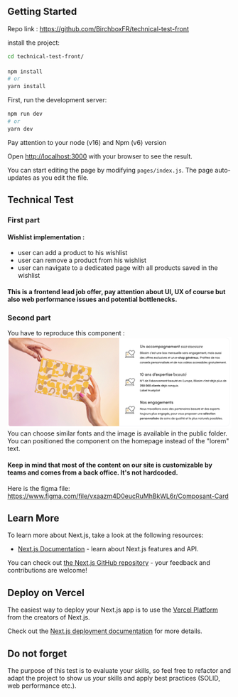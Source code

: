 ## Getting Started

Repo link : https://github.com/BirchboxFR/technical-test-front

install the project:
```bash
cd technical-test-front/

npm install
# or
yarn install
```

First, run the development server:

```bash
npm run dev
# or
yarn dev
```

Pay attention to your node (v16) and Npm (v6) version

Open [http://localhost:3000](http://localhost:3000) with your browser to see the result.

You can start editing the page by modifying `pages/index.js`. The page auto-updates as you edit the file.

## Technical Test
### First part
#### Wishlist implementation :
- user can add a product to his wishlist
- user can remove a product from his wishlist
- user can navigate to a dedicated page with all products saved in the wishlist

#### This is a frontend lead job offer, pay attention about UI, UX of course but also web performance issues and potential bottlenecks.

### Second part
You have to reproduce this component : 
![Blissim card component](/public/static/images/card-component.png "Blisism card component")
You can choose similar fonts and the image is available in the public folder.
You can positioned the component on the homepage instead of the "lorem" text.
#### Keep in mind that most of the content on our site is customizable by teams and comes from a back office. It's not hardcoded.

Here is the figma file: https://www.figma.com/file/vxaazm4D0eucRuMhBkWL6r/Composant-Card

## Learn More

To learn more about Next.js, take a look at the following resources:

- [Next.js Documentation](https://nextjs.org/docs) - learn about Next.js features and API.

You can check out [the Next.js GitHub repository](https://github.com/vercel/next.js/) - your feedback and contributions are welcome!

## Deploy on Vercel

The easiest way to deploy your Next.js app is to use the [Vercel Platform](~https://vercel.com/import?utm_medium=default-template&filter=next.js&utm_source=create-next-app&utm_campaign=create-next-app-readme~) from the creators of Next.js.

Check out the [Next.js deployment documentation](https://nextjs.org/docs/deployment) for more details.

## Do not forget
The purpose of this test is to evaluate your skills, so feel free to refactor and adapt the project to show us *your* skills and apply best practices (SOLID, web performance etc.).

